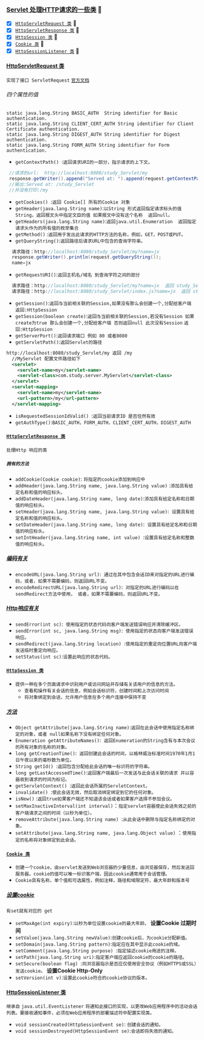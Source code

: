 ### [Servlet 处理HTTP请求的一些类](#top) <b id="top"></b> :maple_leaf:
- [x] [`HttpServletRequest 类`](#httpservletrequest) :maple_leaf:
- [x] [`HttpServletResponse 类`](#httpservletresponse) :maple_leaf:
- [x] [`HttpSession 类`](#httpsession) :maple_leaf:
- [x] [`Cookie 类`](#cookie) :maple_leaf:
- [x] [`HttpSessionListener 类`](#cookie) :maple_leaf:

#### [HttpServletRequest 类](#top) <b id="httpservletrequest"></b> 
`实现了接口 ServletRequest` [`官方文档`](http://tomcat.apache.org/tomcat-5.5-doc/servletapi/javax/servlet/http/HttpServletRequest.html)

###### 四个属性的值
```
static java.lang.String	BASIC_AUTH  String identifier for Basic authentication.
static java.lang.String	CLIENT_CERT_AUTH String identifier for Client Certificate authentication.
static java.lang.String	DIGEST_AUTH String identifier for Digest authentication.
static java.lang.String	FORM_AUTH String identifier for Form authentication.
```

* `getContextPath() `:`返回请求URI的一部分，指示请求的上下文。`
```Java
 //请求的url:  http://localhost:8080/study_Servlet/my
 response.getWriter().append("Served at: ").append(request.getContextPath());
 //输出:Served at: /study_Servlet 
 //并没有打印:/my
```

* `getCookies() `:`返回 Cookie[] 所有的Cookie 对象 `
* `getHeader(java.lang.String name)`:`以String 形式返回指定请求标头的值String。返回报文头中指定文臣的值 如果报文中没有这个名称  返回null。`
* `getHeaders(java.lang.String name)`:`返回java.util.Enumeration  返回指定请求头作为的所有值的枚举集合`
* `getMethod()` :`返回用于发出此请求的HTTP方法的名称，例如，GET，POST或PUT。`
* `getQueryString()`:`返回路径后请求URL中包含的查询字符串。`
```java
  请求路径：http://localhost:8080/study_Servlet/my?name=jx
  response.getWriter().println(request.getQueryString());
  name=jx 
```
* `getRequestURI()`:`返回主机名/域名 到查询字符之间的部分`
```Java
  请求路径：http://localhost:8080/study_Servlet/my?name=jx  返回 study_Servlet/my
  请求路径：http://localhost:8080/study_Servlet/index.js?name=jx  返回 study_Servlet/index.jsp
```
* `getSession()`:`返回与当前相关联的Session,如果没有那么会创建一个,分配给客户端 ` `返回:HttpSession` 
* `getSession(boolean create)`:`返回与当前相关联的Session,若没有Session 如果create为true 那么会创建一个,分配给客户端 否则返回null
此次没有Session` `返回:HttpSession` 
* `getServerPort()`:`返回请求端口 例如 80 或者8080`
* `getServletPath()`:`返回Servlet的路径 `
```xml
http://localhost:8080/study_Servlet/my 返回 /my
  //MyServlet 配置文件路径如下
  <servlet>
  	<servlet-name>my</servlet-name>
  	<servlet-class>com.study.server.MyServlet</servlet-class>
  </servlet>
  <servlet-mapping>
  	<servlet-name>my</servlet-name>
  	<url-pattern>/my</url-pattern>
  </servlet-mapping>
```
* `isRequestedSessionIdValid() `:`返回当前请求ID 是否任然有效`
* `getAuthType()`:`BASIC_AUTH，FORM_AUTH，CLIENT_CERT_AUTH，DIGEST_AUTH`
#### [`HttpServletResponse 类`](#top) <b id="httpservletresponse"></b>
`处理Http 响应的类`
##### `拥有的方法`
* `addCookie(Cookie cookie)`: `将指定的cookie添加到响应中`
* `addHeader(java.lang.String name, java.lang.String value)` :`添加具有给定名称和值的响应标头。`
* `addDateHeader(java.lang.String name, long date)`:`添加具有给定名称和日期值的响应标头。`
* `setHeader(java.lang.String name, java.lang.String value)`:` 设置具有给定名称和值的响应标头。`
* `setDateHeader(java.lang.String name, long date)`:` 设置具有给定名称和日期值的响应标头。`
* `setIntHeader(java.lang.String name, int value) `:`设置具有给定名称和整数值的响应标头。`
##### [编码有关](#top)
* `encodeURL(java.lang.String url)`:` 通过在其中包含会话ID来对指定的URL进行编码，或者，如果不需要编码，则返回URL不变。`
* `encodeRedirectURL(java.lang.String url)`:` 对指定的URL进行编码以在sendRedirect方法中使用， 或者，如果不需要编码，则返回URL不变。`
##### [Http响应有关](#top)
* `sendError(int sc)`:` 使用指定的状态代码向客户端发送错误响应并清除缓冲区。`
* `sendError(int sc, java.lang.String msg)`:` 使用指定的状态向客户端发送错误响应。`
* `sendRedirect(java.lang.String location) `:`使用指定的重定向位置URL向客户端发送临时重定向响应。`
* `setStatus(int sc)`:`设置此响应的状态代码。`
#### [`HttpSession 类`](#top) <b id="httpsession"></b>
* `提供一种在多个页面请求中识别用户或访问网站并存储有关该用户的信息的方法。` 
   * `查看和操作有关会话的信息，例如会话标识符，创建时间和上次访问时间`
   * `将对象绑定到会话，允许用户信息在多个用户连接中保持不变`
##### [方法](#top)
* `Object getAttribute(java.lang.String name)`:`返回在此会话中使用指定名称绑定的对象，或者 null如果名称下没有绑定任何对象。`
* `Enumeration getAttributeNames()`:` 返回Enumeration的String含有与本次会议的所有对象的名称的对象。`
* `long getCreationTime()`:` 返回创建此会话的时间，以格林威治标准时间1970年1月1日午夜以来的毫秒数为单位。`
* `String getId() `:`返回包含分配给此会话的唯一标识符的字符串。`
* `long getLastAccessedTime()`:`返回客户端最后一次发送与此会话关联的请求 并以容器收到请求的时间为标记。`
* `getServletContext() `:`返回此会话所属的ServletContext。`
* `invalidate() `:`使此会话无效，然后取消绑定绑定到它的任何对象。`
* `isNew()` :`返回true如果客户端还不知道该会话或者如果客户选择不参加会议。`
* `setMaxInactiveInterval(int interval)`：`指定servlet容器使此会话失效之前的客户端请求之间的时间（以秒为单位）。`
*	`removeAttribute(java.lang.String name) `:`从此会话中删除与指定名称绑定的对象。`
* `setAttribute(java.lang.String name, java.lang.Object value)` ：`使用指定的名称将对象绑定到此会话。`
#### [`Cookie 类`](#top) <b id="cookie"></b>
* `创建一个cookie，由servlet发送到Web浏览器的少量信息，由浏览器保存，然后发送回服务器。cookie的值可以唯一标识客户端，因此cookie通常用于会话管理。`
* `Cookie具有名称，单个值和可选属性，例如注释，路径和域限定符，最大年龄和版本号`
##### [设置cookie](#top)
`有set就有对应的 get`
* `setMaxAge(int expiry)`:`以秒为单位设置cookie的最大年龄。` **设置Cookie 过期时间**
* `setValue(java.lang.String newValue)`:`创建cookie后，为cookie分配新值。`
* `setDomain(java.lang.String pattern)`:`指定应在其中显示此cookie的域。`
* `setComment(java.lang.String purpose) `:`指定描述cookie用途的注释。`
* `setPath(java.lang.String uri)`:`指定客户端应返回cookie的cookie的路径。`
* `setSecure(boolean flag) `:`向浏览器指示是否应仅使用安全协议（例如HTTPS或SSL）发送cookie。` **设置Cookie Http-Only**
* `setVersion(int v)`:`设置此cookie符合的cookie协议的版本。`
#### [HttpSessionListener 类](#top)
`继承自` `java.util.EventListener` `将通知此接口的实现，以更改Web应用程序中的活动会话列表。要接收通知事件，必须在Web应用程序的部署描述符中配置实现类。`
* `void	sessionCreated(HttpSessionEvent se)`: `创建会话的通知。`
* `void	sessionDestroyed(HttpSessionEvent se)`:`会话即将失效的通知。`
